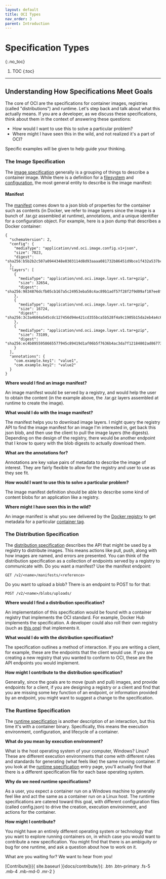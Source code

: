 ```yaml
---
layout: default
title: OCI Types
nav_order: 3
parent: Introduction
---
```


# Specification Types
{:.no_toc}

1. TOC
{:toc}

---

## Understanding How Specifications Meet Goals

The core of OCI are the specifications for container images, registries (called "distributions") 
and runtime. Let's step back and talk about what this actually means. If you are a developer, as 
we discuss these specifications, think about them in the context of answering these questions:

 - How would I want to use this to solve a particular problem?
 - Where might I have seen this in the wild, and not realized it's a part of OCI?

Specific examples will be given to help guide your thinking.

### The Image Specification

The [image specification](https://github.com/opencontainers/image-spec/blob/master/spec.md) generally is a grouping of things to describe a container image. While there is a definition for a [filesystem](https://github.com/opencontainers/image-spec/blob/master/layer.md) and [configuration](https://github.com/opencontainers/image-spec/blob/master/config.md), the most general entity to describe is the image manifest:

#### Manifest

The [manifest](https://github.com/opencontainers/image-spec/blob/master/manifest.md) comes down to a json blob of properties for the container such as contents (in Docker, we refer to image layers since the image is a bunch of .tar.gz assembled at runtime), annotations, and a unique identifier for a configuration object. For example, here is a json dump that describes a Docker container:

```
{
  "schemaVersion": 2,
  "config": {
    "mediaType": "application/vnd.oci.image.config.v1+json",
    "size": 7023,
    "digest": "sha256:b5b2b2c507a0944348e0303114d8d93aaaa081732b86451d9bce1f432a537bc7"
  },
  "layers": [
    {
      "mediaType": "application/vnd.oci.image.layer.v1.tar+gzip",
      "size": 32654,
      "digest": "sha256:9834876dcfb05cb167a5c24953eba58c4ac89b1adf57f28f2f9d09af107ee8f0"
    },
    {
      "mediaType": "application/vnd.oci.image.layer.v1.tar+gzip",
      "size": 16724,
      "digest": "sha256:3c3a4604a545cdc127456d94e421cd355bca5b528f4a9c1905b15da2eb4a4c6b"
    },
    {
      "mediaType": "application/vnd.oci.image.layer.v1.tar+gzip",
      "size": 73109,
      "digest": "sha256:ec4b8955958665577945c89419d1af06b5f7636b4ac3da7f12184802ad867736"
    }
  ],
  "annotations": {
    "com.example.key1": "value1",
    "com.example.key2": "value2"
  }
}
```

**Where would I find an image manifest?**

An image manifest would be served by a registry, and would help the user to obtain the content (in the example above, the .tar.gz layers assembled at runtime to create the image). 

**What would I do with the image manifest?**

The manifest helps you to download image layers. I might query the registry API to find the image manifest for an image I'm interested in, get back this json blob, and then use the client to pull the image layers (the digests). Depending on the design of the registry, there would be another endpoint that I know to query with the blob digests to actually download them.

**What are the annotations for?**

Annotations are key value pairs of metadata to describe the image of interest. They are fairly flexible to allow for the registry and user to use as they see fit.

**How would I want to use this to solve a particular problem?**

The image manifest definition should be able to describe some kind of content blobs for an
application like a registry.

**Where might I have seen this in the wild?**

An image manifest is what you see delivered by the [Docker registry]() to get metadata
for a particular [container tag](https://docs.docker.com/engine/reference/commandline/manifest/).


### The Distribution Specification

The [distribution specification](https://github.com/opencontainers/distribution-spec/blob/master/spec.md)
describes the API that might be used by a registry to distribute images. This means actions like pull, push, along with how images are named, and errors are presented. You can think of the distribution specification
as a collection of endpoints served by a registry to communicate with. Do you want a manifest? Use
the manifest endpoint:

```
GET /v2/<name>/manifests/<reference>
```

Do you want to upload a blob? There is an endpoint to POST to for that:

```
POST /v2/<name>/blobs/uploads/
```

**Where would I find a distribution specification?**

An implementation of this specification would be found with a container registry that
implements the OCI standard. For example, Docker Hub implements the specification. A
developer could also roll their own registry (such as [this one](https://github.com/atlaskerr/stori))
that implements it.

**What would I do with the distribution specification?**

The specification outlines a method of interaction. If you are writing a client, for example, these
are the endpoints that the client would use. If you are creating a new registry that you wanted
to conform to OCI, these are the API endpoints you would implement.

**How might I contribute to the distribution specification?**

Generally, since the goals are to move (push and pull) images, and provide endpoints for a client,
if you are designing a registry or a client and find that you are missing some key function of an
endpoint, or information provided by an endpoint, you might want to suggest a change to the specification.

### The Runtime Specification

The [runtime specification](https://github.com/opencontainers/runtime-spec/blob/master/spec.md) is another
description of an interaction, but this time it's with a container binary.  Specifically, this means
the execution environment, configuration, and lifecycle of a container.

**What do you mean by execution environment?**

What is the host operating system of your computer, Windows? Linux? These are different execution environments that come with different rules and standards for generating (what feels like) the same running container. If you look at the [runtime specification](https://github.com/opencontainers/runtime-spec/blob/master/spec.md) entry page, you'll actually find that there is a different specification file for each base operating system.

**Why do we need runtime specifications?**

As a user, you expect a container run on a Windows machine to generally feel like and act the same
as a container run on a Linux host. The runtime specifications are catered toward this goal, with different
configuration files (called config.json) to drive the creation, execution enviroinment, and actions 
for the container.

**How might I contribute?**

You might have an entirely different operating system or technology that you want to explore running containers on, in which case you would want to contribute a new specification. You might find that there is an ambiguity or bug for one runtime, and ask a question about how to work on it.

What are you waiting for? We want to hear from you!

[Contribute]({{ site.baseurl }}docs/contribute/){: .btn .btn-primary .fs-5 .mb-4 .mb-md-0 .mr-2 }
